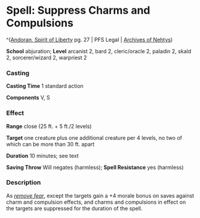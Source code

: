 # Spell: Suppress Charms and Compulsions

^([Andoran, Spirit of Liberty][ss-suppress-charms-and-compulsions] pg. 27 | PFS Legal | [Archives of Nehtys][sn-suppress-charms-and-compulsions])

**School** abjuration; **Level** arcanist 2, bard 2, cleric/oracle 2, paladin 2, skald 2, sorcerer/wizard 2, warpriest 2

### Casting

**Casting Time** 1 standard action  

**Components** V, S

### Effect

**Range** close (25 ft. + 5 ft./2 levels)  

**Target** one creature plus one additional creature per 4 levels, no two of which can be more than 30 ft. apart  

**Duration** 10 minutes; see text  

**Saving Throw** Will negates (harmless); **Spell Resistance** yes (harmless)

### Description

As _[remove fear]_, except the targets gain a +4 morale bonus on saves against charm and compulsion effects, and charms and compulsions in effect on the targets are suppressed for the duration of the spell.

[ss-suppress-charms-and-compulsions]: http://paizo.com/store/downloads/p
[sn-suppress-charms-and-compulsions]: http://www.archivesofnethys.com/SpellDisplay.aspx?ItemName=Suppress%20Charms%20and%20Compulsions
[remove fear]: http://www.archivesofnethys.com/SpellDisplay.aspx?ItemName=remove%20fear
